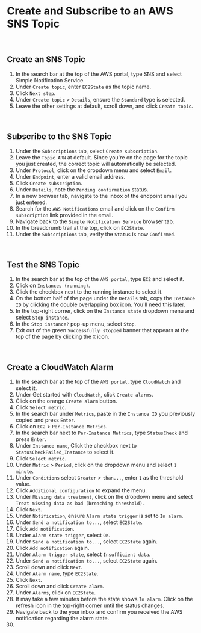 # Create and Subscribe to an AWS SNS Topic



<br>

## Create an SNS Topic
1. In the search bar at the top of the AWS portal, type SNS and select Simple Notification Service.
2. Under `Create topic`, enter `EC2State` as the topic name.
3. Click `Next step`.
4. Under `Create topic` > `Details`, ensure the `Standard` type is selected.
5. Leave the other settings at default, scroll down, and click `Create topic`.

<br>

## Subscribe to the SNS Topic
1. Under the `Subscriptions` tab, select `Create subscription`.
2. Leave the `Topic ARN` at default. Since you're on the page for the topic you just created, the correct topic will automatically be selected.
3. Under `Protocol`, click on the dropdown menu and select `Email`.
4. Under `Endpoint`, enter a valid email address.
5. Click `Create subscription`.
6. Under `Details`, note the `Pending confirmation` status.
7. In a new browser tab, navigate to the inbox of the endpoint email you just entered.
8. Search for the `AWS Notifications` email and click on the `Confirm subscription` link provided in the email.
9. Navigate back to the `Simple Notification Service` browser tab.
10. In the breadcrumb trail at the top, click on `EC2State`.
11. Under the `Subscriptions` tab, verify the `Status` is now `Confirmed`.

<br>

## Test the SNS Topic
1. In the search bar at the top of the `AWS portal`, type `EC2` and select it.
2. Click on `Instances (running)`.
3. Click the checkbox next to the running instance to select it.
4. On the bottom half of the page under the `Details` tab, copy the `Instance ID` by clicking the double overlapping box icon. You'll need this later.
5. In the top-right corner, click on the `Instance state` dropdown menu and select `Stop instance`.
6. In the `Stop instance?` pop-up menu, select `Stop`.
7. Exit out of the green `Successfully stopped` banner that appears at the top of the page by clicking the `X` icon.

<br>

## Create a CloudWatch Alarm
1. In the search bar at the top of the `AWS portal`, type `CloudWatch` and select it.
2. Under Get started with `CloudWatch`, click `Create alarms`.
3. Click on the orange `Create alarm` button.
4. Click `Select metric`.
5. In the search bar under `Metrics`, paste in the `Instance ID` you previously copied and press `Enter`.
6. Click on `EC2` > `Per-Instance Metrics`.
7. In the search bar next to `Per-Instance Metrics`, type `StatusCheck` and press `Enter`.
8. Under `Instance name`, Click the checkbox next to `StatusCheckFailed_Instance` to select it.
9. Click `Select metric`.
10. Under `Metric` > `Period`, click on the dropdown menu and select `1 minute`.
11. Under `Conditions` select `Greater` > `than...`, enter `1` as the threshold value.
12. Click `Additional configuration` to expand the menu.
13. Under `Missing data treatment`, click on the dropdown menu and select `Treat missing data as bad (breaching threshold)`.
14. Click `Next`.
15. Under `Notification`, ensure `Alarm state trigger` is set to `In alarm`.
16. Under `Send a notification to...`, select `EC2State`.
17. Click `Add notification`.
18. Under `Alarm state trigger`, select `OK`.
19. Under `Send a notification to...`, select `EC2State` again.
20. Click `Add notification` again.
21. Under `Alarm trigger state`, select `Insufficient data`.
22. Under `Send a notification to...`, select `EC2State` again.
23. Scroll down and click `Next`.
24. Under `Alarm name`, type `EC2State`.
25. Click `Next`.
26. Scroll down and click `Create alarm`.
27. Under `Alarms`, click on `EC2State`.
28. It may take a few minutes before the state shows `In alarm`. Click on the refresh icon in the top-right corner until the status changes.
29. Navigate back to the your inbox and confirm you received the AWS notification regarding the alarm state.
30. 